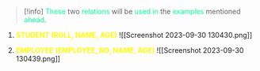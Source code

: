 >[!info] 
><span style="color:#00ff96">These</span> two <span style="color:#00ff96">relations</span> will be <span style="color:#00ff96">used in</span> the <span style="color:#00ff96">examples</span> mentioned <span style="color:#00ff96">ahead</span>.


1. **<span style="color:#fffd01">STUDENT (ROLL, NAME, AGE)</span>**
	![[Screenshot 2023-09-30 130430.png]]

2.  **<span style="color:#fffd01">EMPLOYEE (EMPLOYEE_NO, NAME, AGE)</span>**
	![[Screenshot 2023-09-30 130439.png]]
